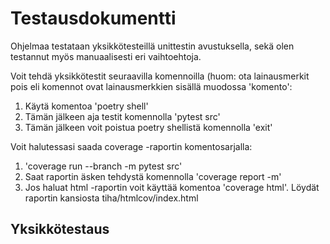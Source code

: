 # Testausdokumentti

Ohjelmaa testataan yksikkötesteillä unittestin avustuksella, sekä olen testannut myös manuaalisesti eri vaihtoehtoja.

Voit tehdä yksikkötestit seuraavilla komennoilla (huom: ota lainausmerkit pois eli komennot ovat lainausmerkkien sisällä muodossa 'komento':
1. Käytä komentoa 'poetry shell'
2. Tämän jälkeen aja testit komennolla 'pytest src'
3. Tämän jälkeen voit poistua poetry shellistä komennolla 'exit'

Voit halutessasi saada coverage -raportin komentosarjalla:
1. 'coverage run --branch -m pytest src'
2. Saat raportin äsken tehdystä komennolla 'coverage report -m'
3. Jos haluat html -raportin voit käyttää komentoa 'coverage html'. Löydät raportin kansiosta tiha/htmlcov/index.html

## Yksikkötestaus

